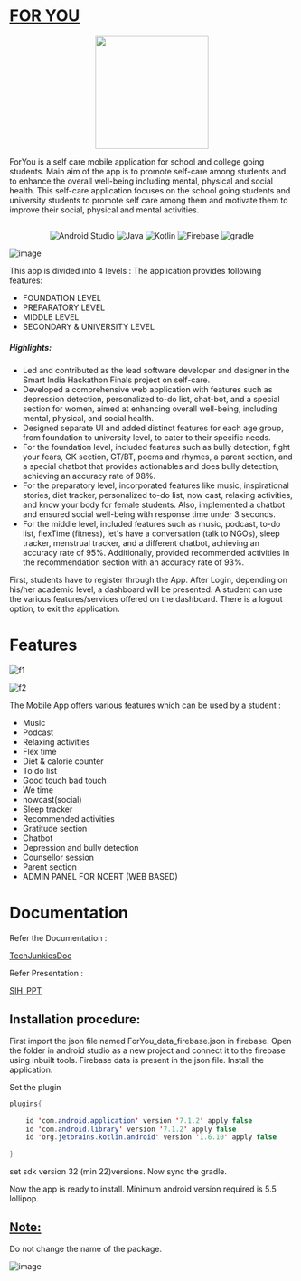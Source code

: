 <h1><u>FOR YOU</u></h1>

<p align="center">
<img src="https://github.com/DeepakkPatil/ForYouSIHfinals/assets/108725514/3e0f0020-87bd-4c33-b26f-af8c3680dc1b" width="200" />
</p>

ForYou is a self care mobile application for school and college going students. Main aim of the app is to promote self-care among students and to enhance the overall well-being including mental, physical and social health. This self-care application focuses on the school going students and university students to promote self care among them and motivate them to improve their social, physical and mental activities.
<h2></h2>

<p align="center">
   <img alt="Android Studio" src="https://img.shields.io/badge/Android%20Studio-3DDC84.svg?style=for-the-badge&logo=android-studio&logoColor=white"> </a>
    <img alt="Java" src="https://img.shields.io/badge/java-%23ED8B00.svg?style=for-the-badge&logo=openjdk&logoColor=white"> </a>
    <img alt="Kotlin" src="https://img.shields.io/badge/kotlin-%237F52FF.svg?style=for-the-badge&logo=kotlin&logoColor=white"> </a>
    <img alt="Firebase" src="https://img.shields.io/badge/Firebase-039BE5?style=for-the-badge&logo=Firebase&logoColor=white"> </a>
    <img alt="gradle" src="https://img.shields.io/badge/Gradle-02303A.svg?style=for-the-badge&logo=Gradle&logoColor=white"> </a>
</p>
 
![image](https://github.com/DeepakkPatil/ForYouSIHfinals/assets/108725514/f098eb1e-fb76-469d-8cce-d6ce3e03e6f0)


This app is divided into 4 levels : The application provides following features: 


* FOUNDATION LEVEL
* PREPARATORY LEVEL
* MIDDLE LEVEL
* SECONDARY & UNIVERSITY LEVEL

<h5> Highlights: </h5>

- Led and contributed as the lead software developer and designer in the Smart India Hackathon Finals project on self-care.
- Developed a comprehensive web application with features such as depression detection, personalized to-do list, chat-bot, and a special section for women, aimed at enhancing overall well-being, including mental, physical, and social health.
- Designed separate UI and added distinct features for each age group, from foundation to university level, to cater to their specific needs.
- For the foundation level, included features such as bully detection, fight your fears, GK section, GT/BT, poems and rhymes, a parent section, and a special chatbot that provides actionables and does bully detection, achieving an accuracy rate of 98%.
- For the preparatory level, incorporated features like music, inspirational stories, diet tracker, personalized to-do list, now cast, relaxing activities, and know your body for female students. Also, implemented a chatbot and ensured social well-being with response time under 3 seconds.
- For the middle level, included features such as music, podcast, to-do list, flexTime (fitness), let's have a conversation (talk to NGOs), sleep tracker, menstrual tracker, and a different chatbot, achieving an accuracy rate of 95%. Additionally, provided recommended activities in the recommendation section with an accuracy rate of 93%.


First, students have to register through the App. After Login, depending on  his/her academic level, a dashboard will be presented. A student can use the various features/services offered on the dashboard. There is a logout option, to exit the application. 


<h1>Features</h1>

![f1](https://user-images.githubusercontent.com/108725514/190844649-e444ad9c-99d4-4bc0-9c23-d91b825aaf77.png)

![f2](https://user-images.githubusercontent.com/108725514/190844533-4ce08fca-ad48-44ed-b198-19f7a76b891b.png)


The Mobile App offers various features which can be used by a student :

* Music 
* Podcast
* Relaxing activities
* Flex time
* Diet & calorie counter
* To do list
* Good touch bad touch
* We time
* nowcast(social)
* Sleep tracker
* Recommended activities
* Gratitude section
* Chatbot 
* Depression and bully detection
* Counsellor session
* Parent section
* ADMIN PANEL FOR NCERT (WEB BASED)

<h1>Documentation</h1>
Refer the Documentation :  

[TechJunkiesDoc](https://github.com/DeepakkPatil/ForYouSIHfinals/blob/main/techjunkies_sih.pdf)


Refer Presentation :

[SIH_PPT](https://github.com/DeepakkPatil/ForYouSIHfinals/blob/main/SIH%20PPT.pptx)

<h2>Installation procedure:</h2>


First import the json file named ForYou_data_firebase.json in firebase.
Open the folder in android studio as a new project and connect it to the firebase using inbuilt tools. Firebase data is present in the json file. Install the application.

Set the plugin

```java
plugins{
 
    id 'com.android.application' version '7.1.2' apply false
    id 'com.android.library' version '7.1.2' apply false
    id 'org.jetbrains.kotlin.android' version '1.6.10' apply false  
 
}
```
set sdk version 32 (min 22)versions.
Now sync the gradle.


Now the app is ready to install. Minimum android version required is 5.5 lollipop.


<h2><u><b>Note:</b></h2></u>Do not change the name of the package.

![image](https://user-images.githubusercontent.com/108725514/190843697-65c865fb-7bde-4ae5-a613-c7f88ff578a1.png)

